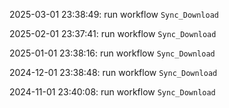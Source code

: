 2025-03-01 23:38:49: run workflow `Sync_Download` 

2025-02-01 23:37:41: run workflow `Sync_Download` 

2025-01-01 23:38:16: run workflow `Sync_Download` 

2024-12-01 23:38:48: run workflow `Sync_Download` 

2024-11-01 23:40:08: run workflow `Sync_Download` 



